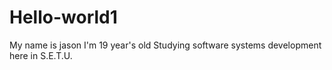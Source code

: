 # Hello-world1
My name is jason
I'm 19 year's old
Studying software systems development here in S.E.T.U.
